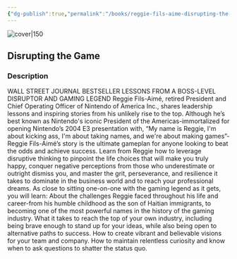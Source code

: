 ```yaml
---
{"dg-publish":true,"permalink":"/books/reggie-fils-aime-disrupting-the-game/","title":"\"Disrupting the Game\"","tags":["autobiography","business","video-games","non-fiction"]}
---
```




![cover|150](http://books.google.com/books/content?id=oos1EAAAQBAJ&printsec=frontcover&img=1&zoom=1&edge=curl&source=gbs_api)

## Disrupting the Game

### Description

WALL STREET JOURNAL BESTSELLER LESSONS FROM A BOSS-LEVEL DISRUPTOR AND GAMING LEGEND Reggie Fils-Aimé, retired President and Chief Operating Officer of Nintendo of America Inc., shares leadership lessons and inspiring stories from his unlikely rise to the top. Although he’s best known as Nintendo's iconic President of the Americas-immortalized for opening Nintendo’s 2004 E3 presentation with, “My name is Reggie, I'm about kicking ass, I'm about taking names, and we're about making games”-Reggie Fils-Aimé’s story is the ultimate gameplan for anyone looking to beat the odds and achieve success. Learn from Reggie how to leverage disruptive thinking to pinpoint the life choices that will make you truly happy, conquer negative perceptions from those who underestimate or outright dismiss you, and master the grit, perseverance, and resilience it takes to dominate in the business world and to reach your professional dreams. As close to sitting one-on-one with the gaming legend as it gets, you will learn: About the challenges Reggie faced throughout his life and career-from his humble childhood as the son of Haitian immigrants, to becoming one of the most powerful names in the history of the gaming industry. What it takes to reach the top of your own industry, including being brave enough to stand up for your ideas, while also being open to alternative paths to success. How to create vibrant and believable visions for your team and company. How to maintain relentless curiosity and know when to ask questions to shatter the status quo.
```
